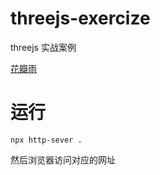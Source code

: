 # threejs-exercize

threejs 实战案例


[花瓣雨](./flower-rain)

# 运行

```
npx http-sever .
```

然后浏览器访问对应的网址

